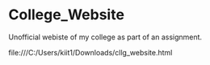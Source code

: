 # College_Website
Unofficial webiste of my college as part of an assignment.

file:///C:/Users/kiit1/Downloads/cllg_website.html
